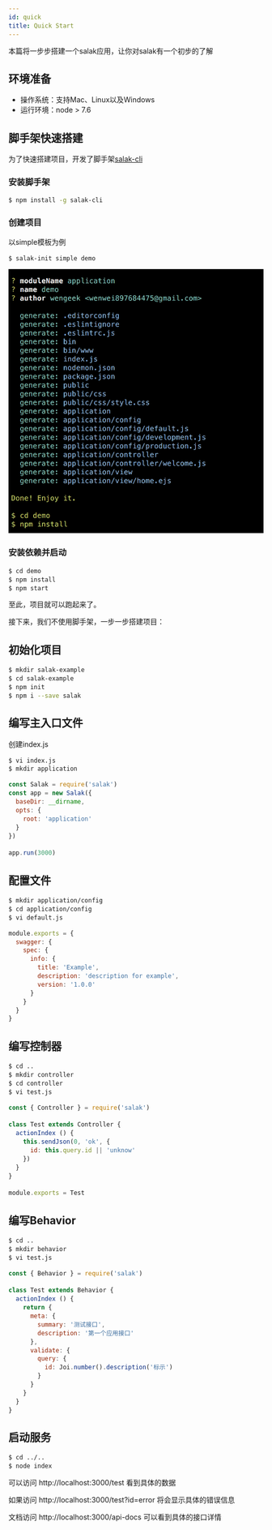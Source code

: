 ```yaml
---
id: quick
title: Quick Start
---
```


本篇将一步步搭建一个salak应用，让你对salak有一个初步的了解

## 环境准备

- 操作系统：支持Mac、Linux以及Windows
- 运行环境：node > 7.6

## 脚手架快速搭建

为了快速搭建项目，开发了脚手架[salak-cli](https://github.com/SalakJS/salak-cli)

### 安装脚手架

```sh
$ npm install -g salak-cli
```

### 创建项目

以simple模板为例

```sh
$ salak-init simple demo
```

![simple-demo](/img/doc/simple-demo.png)

### 安装依赖并启动

```sh
$ cd demo
$ npm install
$ npm start
```

至此，项目就可以跑起来了。

接下来，我们不使用脚手架，一步一步搭建项目：

## 初始化项目

```sh
$ mkdir salak-example
$ cd salak-example
$ npm init
$ npm i --save salak
```

## 编写主入口文件

创建index.js

```sh
$ vi index.js
$ mkdir application
```

```javascript
const Salak = require('salak')
const app = new Salak({
  baseDir: __dirname,
  opts: {
    root: 'application'
  }
})

app.run(3000)
```

## 配置文件

```sh
$ mkdir application/config
$ cd application/config
$ vi default.js
```

```javascript
module.exports = {
  swagger: {
    spec: {
      info: {
        title: 'Example',
        description: 'description for example',
        version: '1.0.0'
      }
    }
  }
}
```

## 编写控制器

```sh
$ cd ..
$ mkdir controller
$ cd controller
$ vi test.js
```

```javascript
const { Controller } = require('salak')

class Test extends Controller {
  actionIndex () {
    this.sendJson(0, 'ok', {
      id: this.query.id || 'unknow'
    })
  }
}

module.exports = Test
```

## 编写Behavior

```sh
$ cd ..
$ mkdir behavior
$ vi test.js
```

```javascript
const { Behavior } = require('salak')

class Test extends Behavior {
  actionIndex () {
    return {
      meta: {
        summary: '测试接口',
        description: '第一个应用接口'
      },
      validate: {
        query: {
          id: Joi.number().description('标示')
        }
      }
    }
  }
}
```

## 启动服务

```sh
$ cd ../..
$ node index
```

可以访问 http://localhost:3000/test 看到具体的数据

如果访问 http://localhost:3000/test?id=error 将会显示具体的错误信息

文档访问 http://localhost:3000/api-docs 可以看到具体的接口详情
